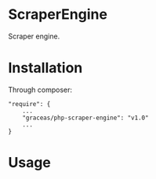ScraperEngine
=============

Scraper engine.

Installation
============

Through composer:

    "require": {
        ...
        "graceas/php-scraper-engine": "v1.0"
        ...
    }

Usage
=====

    
